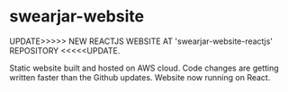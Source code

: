 # swearjar-website
UPDATE>>>>> NEW REACTJS WEBSITE AT 'swearjar-website-reactjs' REPOSITORY <<<<<UPDATE.


Static website built and hosted on AWS cloud. 
Code changes are getting written faster than the Github updates.
Website now running on React.
